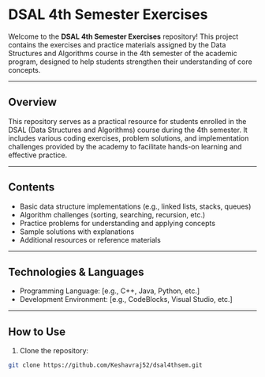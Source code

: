 # DSAL 4th Semester Exercises

Welcome to the **DSAL 4th Semester Exercises** repository! This project contains the exercises and practice materials assigned by the Data Structures and Algorithms course in the 4th semester of the academic program, designed to help students strengthen their understanding of core concepts.

---

## Overview

This repository serves as a practical resource for students enrolled in the DSAL (Data Structures and Algorithms) course during the 4th semester. It includes various coding exercises, problem solutions, and implementation challenges provided by the academy to facilitate hands-on learning and effective practice.

---

## Contents

- Basic data structure implementations (e.g., linked lists, stacks, queues)
- Algorithm challenges (sorting, searching, recursion, etc.)
- Practice problems for understanding and applying concepts
- Sample solutions with explanations
- Additional resources or reference materials

---

## Technologies & Languages

- Programming Language: [e.g., C++, Java, Python, etc.]
- Development Environment: [e.g., CodeBlocks, Visual Studio, etc.]

---

## How to Use

1. Clone the repository:

```bash  
git clone https://github.com/Keshavraj52/dsal4thsem.git  
